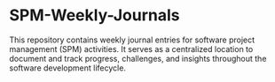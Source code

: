 # SPM-Weekly-Journals
This repository contains weekly journal entries for software project management (SPM) activities. It serves as a centralized location to document and track progress, challenges, and insights throughout the software development lifecycle.
